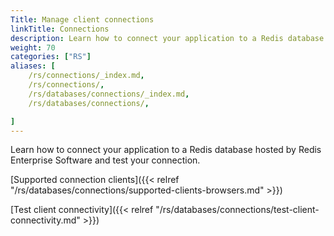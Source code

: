 ```yaml
---
Title: Manage client connections
linkTitle: Connections
description: Learn how to connect your application to a Redis database hosted by Redis Enterprise Software and test your connection.
weight: 70
categories: ["RS"]
aliases: [
    /rs/connections/_index.md,
    /rs/connections/,
    /rs/databases/connections/_index.md,
    /rs/databases/connections/,

]
---
```

Learn how to connect your application to a Redis database hosted by Redis Enterprise Software and test your connection.

[Supported connection clients]({{< relref "/rs/databases/connections/supported-clients-browsers.md" >}})

[Test client connectivity]({{< relref "/rs/databases/connections/test-client-connectivity.md" >}})